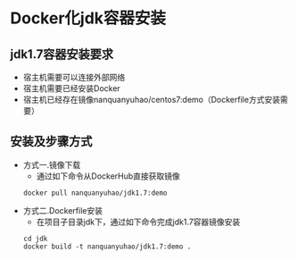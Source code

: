 # Docker化jdk容器安装

## jdk1.7容器安装要求
- 宿主机需要可以连接外部网络
- 宿主机需要已经安装Docker
- 宿主机已经存在镜像nanquanyuhao/centos7:demo（Dockerfile方式安装需要）

## 安装及步骤方式
- 方式一.镜像下载
	- 通过如下命令从DockerHub直接获取镜像
	```
	docker pull nanquanyuhao/jdk1.7:demo
	```
- 方式二.Dockerfile安装
	- 在项目子目录jdk下，通过如下命令完成jdk1.7容器镜像安装
	```
	cd jdk
	docker build -t nanquanyuhao/jdk1.7:demo .
	```